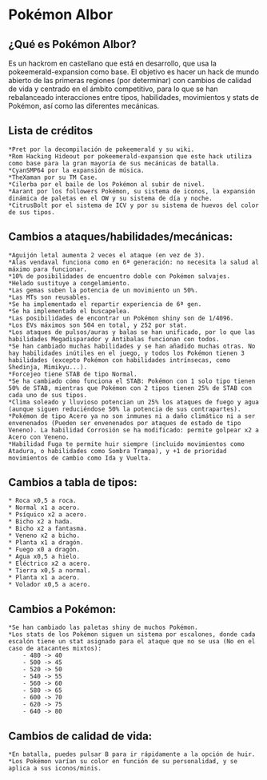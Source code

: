 # Pokémon Albor

## ¿Qué es Pokémon Albor?

Es un hackrom en castellano que está en desarrollo, que usa la pokeemerald-expansion como base. El objetivo es hacer un hack de mundo abierto de las primeras regiones (por determinar) con cambios de calidad de vida y centrado en el ámbito competitivo, para lo que se han rebalanceado interacciones entre tipos, habilidades, movimientos y stats de Pokémon, así como las diferentes mecánicas.

## Lista de créditos
    *Pret por la decompilación de pokeemerald y su wiki.
    *Rom Hacking Hideout por pokeemerald-expansion que este hack utiliza como base para la gran mayoría de sus mecánicas de batalla.
    *CyanSMP64 por la expansión de música.
    *TheXaman por su TM Case.
    *Cilerba por el baile de los Pokémon al subir de nivel.
    *Aarant por los followers Pokémon, su sistema de iconos, la expansión dinámica de paletas en el OW y su sistema de día y noche.
    *CitrusBolt por el sistema de ICV y por su sistema de huevos del color de sus tipos.

## Cambios a ataques/habilidades/mecánicas:
    *Aguijón letal aumenta 2 veces el ataque (en vez de 3).
    *Alas vendaval funciona como en 6ª generación: no necesita la salud al máximo para funcionar.
    *10% de posibilidades de encuentro doble con Pokémon salvajes.
    *Helado sustituye a congelamiento.
    *Las gemas suben la potencia de un movimiento un 50%.
    *Las MTs son reusables.
    *Se ha implementado el repartir experiencia de 6ª gen.
    *Se ha implementado el buscapelea.
    *Las posibilidades de encontrar un Pokémon shiny son de 1/4096.
    *Los EVs máximos son 504 en total, y 252 por stat.
    *Los ataques de pulsos/auras y balas se han unificado, por lo que las habilidades Megadisparador y Antibalas funcionan con todos.
    *Se han cambiado muchas habilidades y se han añadido muchas otras. No hay habilidades inútiles en el juego, y todos los Pokémon tienen 3 habilidades (excepto Pokémon con habilidades intrínsecas, como Shedinja, Mimikyu...).
    *Forcejeo tiene STAB de tipo Normal.
    *Se ha cambiado cómo funciona el STAB: Pokémon con 1 solo tipo tienen 50% de STAB, mientras que Pokémon con 2 tipos tienen 25% de STAB con cada uno de sus tipos.
    *Clima soleado y lluvioso potencian un 25% los ataques de fuego y agua (aunque siguen reduciéndose 50% la potencia de sus contrapartes).
    *Pokémon de tipo Acero ya no son inmunes ni a daño climático ni a ser envenenados (Pueden ser envenenados por ataques de estado de tipo Veneno). La habilidad Corrosión se ha modificado: permite golpear x2 a Acero con Veneno.
    *Habilidad Fuga te permite huir siempre (incluido movimientos como Atadura, o habilidades como Sombra Trampa), y +1 de prioridad movimientos de cambio como Ida y Vuelta.

## Cambios a tabla de tipos:
    * Roca x0,5 a roca.
    * Normal x1 a acero.
    * Psíquico x2 a acero.
    * Bicho x2 a hada.
    * Bicho x2 a fantasma.
    * Veneno x2 a bicho.
    * Planta x1 a dragón.
    * Fuego x0 a dragón.
    * Agua x0,5 a hielo.
    * Eléctrico x2 a acero.
    * Tierra x0,5 a normal.
    * Planta x1 a acero.
    * Volador x0,5 a acero.

## Cambios a Pokémon:
    *Se han cambiado las paletas shiny de muchos Pokémon.
    *Los stats de los Pokémon siguen un sistema por escalones, donde cada escalón tiene un stat asignado para el ataque que no se usa (No en el caso de atacantes mixtos):
        - 480 -> 40
        - 500 -> 45
        - 520 -> 50
        - 540 -> 55
        - 560 -> 60
        - 580 -> 65
        - 600 -> 70
        - 620 -> 75
        - 640 -> 80

## Cambios de calidad de vida:
    *En batalla, puedes pulsar B para ir rápidamente a la opción de huir.
    *Los Pokémon varían su color en función de su personalidad, y se aplica a sus iconos/minis.
